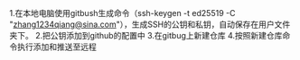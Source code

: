 1.在本地电脑使用gitbush生成命令（ssh-keygen -t ed25519 -C "zhang1234qiang@sina.com"），生成SSH的公钥和私钥，自动保存在用户文件夹下。
2.把公钥添加到github的配置中
3.在gitbug上新建仓库
4.按照新建仓库命令执行添加和推送至远程
